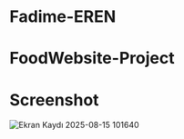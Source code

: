 # Fadime-EREN

# FoodWebsite-Project

# Screenshot
![Ekran Kaydı 2025-08-15 101640](https://github.com/user-attachments/assets/aa71bcf4-2d4f-4c7f-a110-dfa98a305a96)
